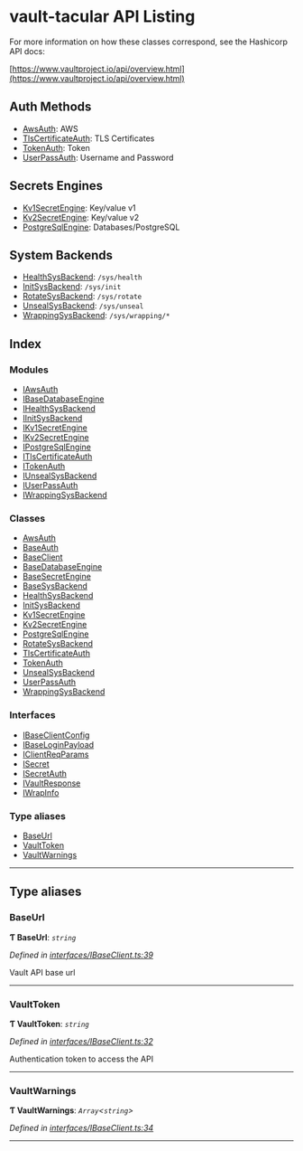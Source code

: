 
vault-tacular API Listing
=========================

For more information on how these classes correspond, see the Hashicorp API docs:

[https://www.vaultproject.io/api/overview.html](https://www.vaultproject.io/api/overview.html)

Auth Methods
------------

*   [AwsAuth](classes/awsauth.md): AWS
*   [TlsCertificateAuth](classes/tlscertificateauth.md): TLS Certificates
*   [TokenAuth](classes/tokenauth.md): Token
*   [UserPassAuth](classes/userpassauth.md): Username and Password

Secrets Engines
---------------

*   [Kv1SecretEngine](classes/kv1secretengine.md): Key/value v1
*   [Kv2SecretEngine](classes/kv2secretengine.md): Key/value v2
*   [PostgreSqlEngine](classes/postgresqlengine.md): Databases/PostgreSQL

System Backends
---------------

*   [HealthSysBackend](classes/healthsysbackend.md): `/sys/health`
*   [InitSysBackend](classes/initsysbackend.md): `/sys/init`
*   [RotateSysBackend](classes/rotatesysbackend.md): `/sys/rotate`
*   [UnsealSysBackend](classes/unsealsysbackend.md): `/sys/unseal`
*   [WrappingSysBackend](classes/wrappingsysbackend.md): `/sys/wrapping/*`

## Index

### Modules

* [IAwsAuth](modules/iawsauth.md)
* [IBaseDatabaseEngine](modules/ibasedatabaseengine.md)
* [IHealthSysBackend](modules/ihealthsysbackend.md)
* [IInitSysBackend](modules/iinitsysbackend.md)
* [IKv1SecretEngine](modules/ikv1secretengine.md)
* [IKv2SecretEngine](modules/ikv2secretengine.md)
* [IPostgreSqlEngine](modules/ipostgresqlengine.md)
* [ITlsCertificateAuth](modules/itlscertificateauth.md)
* [ITokenAuth](modules/itokenauth.md)
* [IUnsealSysBackend](modules/iunsealsysbackend.md)
* [IUserPassAuth](modules/iuserpassauth.md)
* [IWrappingSysBackend](modules/iwrappingsysbackend.md)

### Classes

* [AwsAuth](classes/awsauth.md)
* [BaseAuth](classes/baseauth.md)
* [BaseClient](classes/baseclient.md)
* [BaseDatabaseEngine](classes/basedatabaseengine.md)
* [BaseSecretEngine](classes/basesecretengine.md)
* [BaseSysBackend](classes/basesysbackend.md)
* [HealthSysBackend](classes/healthsysbackend.md)
* [InitSysBackend](classes/initsysbackend.md)
* [Kv1SecretEngine](classes/kv1secretengine.md)
* [Kv2SecretEngine](classes/kv2secretengine.md)
* [PostgreSqlEngine](classes/postgresqlengine.md)
* [RotateSysBackend](classes/rotatesysbackend.md)
* [TlsCertificateAuth](classes/tlscertificateauth.md)
* [TokenAuth](classes/tokenauth.md)
* [UnsealSysBackend](classes/unsealsysbackend.md)
* [UserPassAuth](classes/userpassauth.md)
* [WrappingSysBackend](classes/wrappingsysbackend.md)

### Interfaces

* [IBaseClientConfig](interfaces/ibaseclientconfig.md)
* [IBaseLoginPayload](interfaces/ibaseloginpayload.md)
* [IClientReqParams](interfaces/iclientreqparams.md)
* [ISecret](interfaces/isecret.md)
* [ISecretAuth](interfaces/isecretauth.md)
* [IVaultResponse](interfaces/ivaultresponse.md)
* [IWrapInfo](interfaces/iwrapinfo.md)

### Type aliases

* [BaseUrl](#baseurl)
* [VaultToken](#vaulttoken)
* [VaultWarnings](#vaultwarnings)

---

## Type aliases

<a id="baseurl"></a>

###  BaseUrl

**Ƭ BaseUrl**: *`string`*

*Defined in [interfaces/IBaseClient.ts:39](https://github.com/theogravity/vault-tacular/blob/560d138/src/interfaces/IBaseClient.ts#L39)*

Vault API base url

___
<a id="vaulttoken"></a>

###  VaultToken

**Ƭ VaultToken**: *`string`*

*Defined in [interfaces/IBaseClient.ts:32](https://github.com/theogravity/vault-tacular/blob/560d138/src/interfaces/IBaseClient.ts#L32)*

Authentication token to access the API

___
<a id="vaultwarnings"></a>

###  VaultWarnings

**Ƭ VaultWarnings**: *`Array`<`string`>*

*Defined in [interfaces/IBaseClient.ts:34](https://github.com/theogravity/vault-tacular/blob/560d138/src/interfaces/IBaseClient.ts#L34)*

___

